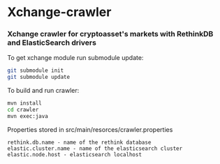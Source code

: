 # Xchange-crawler
### Xchange crawler for cryptoasset's markets with RethinkDB and ElasticSearch drivers

To get xchange module run submodule update:
```bash
git submodule init
git submodule update

```

To build and run crawler:
```bash
mvn install
cd crawler
mvn exec:java

```

Properties stored in src/main/resorces/crawler.properties
```
rethink.db.name - name of the rethink database
elastic.cluster.name - name of the elasticsearch cluster
elastic.node.host - elasticsearch localhost

```



